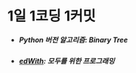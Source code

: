 # 1일 1코딩 1커밋
<ul>
  <li>
    <h5>
    Python 버전 알고리즘: Binary Tree
    </h5>  
  </li>
    <li>
    <h5>
      <a href ="https://www.edwith.org/pythonforeverybody/joinLectures/12597">edWith</a>: 모두를 위한 프로그래밍
    </h5>  
  </li>
</ul>
